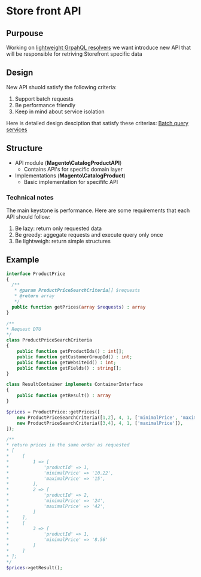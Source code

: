 
# Store front API

## Purpouse
Working on [lightweight GrpahQL resolvers](https://github.com/magento-performance/architecture/blob/graphql/design-documents/graph-ql/lightweight-resolver.md) we want introduce new API
that will be responsible for retriving Storefront specific data

## Design 
New API shuold satisfy the following criteria:
1. Support batch requests
1. Be performance friendly
1. Keep in mind about service isolation

Here is detailed design desciption that satisfy these criterias: [Batch query services](https://github.com/magento/architecture/pull/163/files?short_path=6bf9437#diff-6bf9437e365a3d978a3743fe86d815f5)

## Structure

* API module (**Magento\CatalogProductAPI**)
  * Contains API's for specific domain layer
* Implementations (**Magento\CatalogProduct**)
  * Basic implementation for specififc API

### Technical notes

The main keystone is performance. Here are some requirements that each API should follow:
1. Be lazy: return only requested data
1. Be greedy: aggegate requests and execute query only once
1. Be lightweigh:  return simple structures

## Example
```php
interface ProductPrice
{
  /**
   * @param ProductPriceSearchCriteria[] $requests
   * @return array
   */
  public function getPrices(array $requests) : array
}

/**
* Request DTO
*/
class ProductPriceSearchCriteria
{
    public function getProductIds() : int[];
    public function getCustomerGroupId() : int;
    public function getWebsiteId() : int;
    public function getFields() : string[];
}

class ResultContainer implements ContainerInterface
{
    public function getResult() : array
}

$prices = ProductPrice::getPrices([
    new ProductPriceSearchCriteria([1,2], 4, 1, ['minimalPrice', 'maximalPrice']),
    new ProductPriceSearchCriteria([3,4], 4, 1, ['maximalPrice']),
]);

/**
* return prices in the same order as requested
* [
*     [
*         1 => [
*             'productId' => 1,
*             'minimalPrice' => '10.22',
*             'maximalPrice' => '15',
*         ],
*         2 => [
*             'productId' => 2,
*             'minimalPrice' => '24',
*             'maximalPrice' => '42',
*         ]
*     ],
*     [
*         3 => [
*             'productId' => 1,
*             'minimalPrice' => '8.56'
*         ]
*     ]
* ];
*/
$prices->getResult();

 
```

